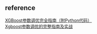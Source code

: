 ## 
## reference
[XGBoost参数调优完全指南（附Python代码）](https://blog.csdn.net/u010657489/article/details/51952785)  
[Xgboost参数调优的完整指南及实战](https://blog.csdn.net/u010665216/article/details/78532619)
